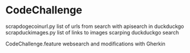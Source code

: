 # CodeChallenge
scrapdogecoinurl.py  list of urls from search with apisearch in duckduckgo
scrapduckimages.py list of links to images scarping duckduckgo search

CodeChallenge.feature    websearch and modifications with Gherkin
